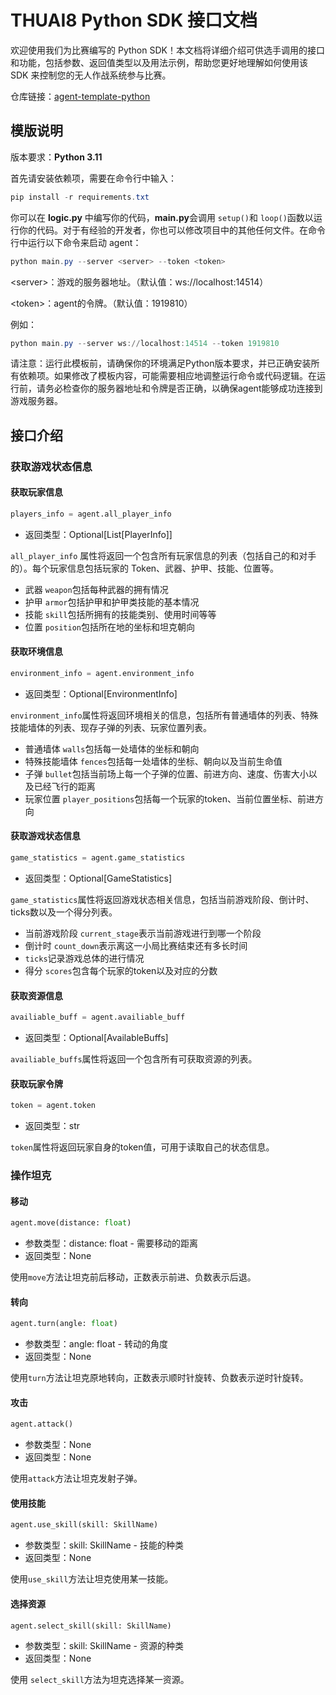 # THUAI8 Python SDK 接口文档

欢迎使用我们为比赛编写的 Python SDK！本文档将详细介绍可供选手调用的接口和功能，包括参数、返回值类型以及用法示例，帮助您更好地理解如何使用该 SDK 来控制您的无人作战系统参与比赛。

仓库链接：[agent-template-python](https://github.com/thuasta/thuai-8/tree/main/sdk/python)

## 模版说明

版本要求：**Python 3.11**

首先请安装依赖项，需要在命令行中输入：

```powershell
pip install -r requirements.txt
```

你可以在 **logic.py** 中编写你的代码，**main.py**会调用 `setup()`和 `loop()`函数以运行你的代码。对于有经验的开发者，你也可以修改项目中的其他任何文件。在命令行中运行以下命令来启动 agent：

```powershell
python main.py --server <server> --token <token>
```

<server\>：游戏的服务器地址。（默认值：ws://localhost:14514）

\<token>：agent的令牌。（默认值：1919810）

例如：

```PowerShell
python main.py --server ws://localhost:14514 --token 1919810
```

请注意：运行此模板前，请确保你的环境满足Python版本要求，并已正确安装所有依赖项。如果修改了模板内容，可能需要相应地调整运行命令或代码逻辑。在运行前，请务必检查你的服务器地址和令牌是否正确，以确保agent能够成功连接到游戏服务器。

## 接口介绍



### 获取游戏状态信息

#### 获取玩家信息

```python
players_info = agent.all_player_info
```

* 返回类型：Optional[List[PlayerInfo]]

`all_player_info` 属性将返回一个包含所有玩家信息的列表（包括自己的和对手的）。每个玩家信息包括玩家的 Token、武器、护甲、技能、位置等。

* 武器 `weapon`包括每种武器的拥有情况
* 护甲 `armor`包括护甲和护甲类技能的基本情况
* 技能 `skill`包括所拥有的技能类别、使用时间等等
* 位置 `position`包括所在地的坐标和坦克朝向

#### 获取环境信息

```python
environment_info = agent.environment_info
```

* 返回类型：Optional[EnvironmentInfo]

`environment_info`属性将返回环境相关的信息，包括所有普通墙体的列表、特殊技能墙体的列表、现存子弹的列表、玩家位置列表。

* 普通墙体 `walls`包括每一处墙体的坐标和朝向
* 特殊技能墙体 `fences`包括每一处墙体的坐标、朝向以及当前生命值
* 子弹 `bullet`包括当前场上每一个子弹的位置、前进方向、速度、伤害大小以及已经飞行的距离
* 玩家位置 `player_positions`包括每一个玩家的token、当前位置坐标、前进方向

#### 获取游戏状态信息

```python
game_statistics = agent.game_statistics
```

* 返回类型：Optional[GameStatistics]

`game_statistics`属性将返回游戏状态相关信息，包括当前游戏阶段、倒计时、ticks数以及一个得分列表。

* 当前游戏阶段 `current_stage`表示当前游戏进行到哪一个阶段
* 倒计时 `count_down`表示离这一小局比赛结束还有多长时间
* `ticks`记录游戏总体的进行情况
* 得分 `scores`包含每个玩家的token以及对应的分数

#### 获取资源信息

```python
availiable_buff = agent.availiable_buff
```

* 返回类型：Optional[AvailableBuffs]

`availiable_buffs`属性将返回一个包含所有可获取资源的列表。

#### 获取玩家令牌

```python
token = agent.token
```

* 返回类型：str

`token`属性将返回玩家自身的token值，可用于读取自己的状态信息。

### 操作坦克

#### 移动

```python
agent.move(distance: float)
```

* 参数类型：distance: float - 需要移动的距离
* 返回类型：None

使用`move`方法让坦克前后移动，正数表示前进、负数表示后退。

#### 转向

```python
agent.turn(angle: float)
```

* 参数类型：angle: float - 转动的角度
* 返回类型：None

使用`turn`方法让坦克原地转向，正数表示顺时针旋转、负数表示逆时针旋转。

#### 攻击

```python
agent.attack()
```

* 参数类型：None
* 返回类型：None

使用`attack`方法让坦克发射子弹。

#### 使用技能

```python
agent.use_skill(skill: SkillName)
```

* 参数类型：skill: SkillName - 技能的种类
* 返回类型：None

使用`use_skill`方法让坦克使用某一技能。

#### 选择资源

```python
agent.select_skill(skill: SkillName)
```

* 参数类型：skill: SkillName - 资源的种类
* 返回类型：None

使用 `select_skill`方法为坦克选择某一资源。

